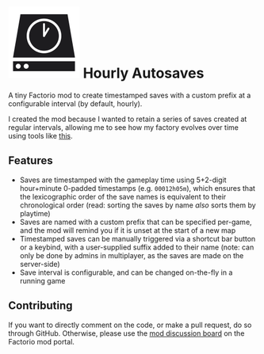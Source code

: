 # <img src="thumbnail.png" alt="Mod thumbnail/icon" /> Hourly Autosaves
A tiny Factorio mod to create timestamped saves with a custom prefix at a
configurable interval (by default, hourly).

I created the mod because I wanted to retain a series of saves created at
regular intervals, allowing me to see how my factory evolves over time using
tools like [this](https://github.com/L0laapk3/FactorioMaps).

## Features
- Saves are timestamped with the gameplay time using 5+2-digit hour+minute
  0-padded timestamps (e.g. `00012h05m`), which ensures that the lexicographic
  order of the save names is equivalent to their chronological order (read:
  sorting the saves by name *also* sorts them by playtime)
- Saves are named with a custom prefix that can be specified per-game, and the
  mod will remind you if it is unset at the start of a new map
- Timestamped saves can be manually triggered via a shortcut bar button or a
  keybind, with a user-supplied suffix added to their name (note: can only be
  done by admins in multiplayer, as the saves are made on the server-side)
- Save interval is configurable, and can be changed on-the-fly in a running
  game


## Contributing
If you want to directly comment on the code, or make a pull request, do so
through GitHub. Otherwise, please use the [mod discussion
board](https://mods.factorio.com/mod/hourly_autosaves/discussion) on the
Factorio mod portal.
